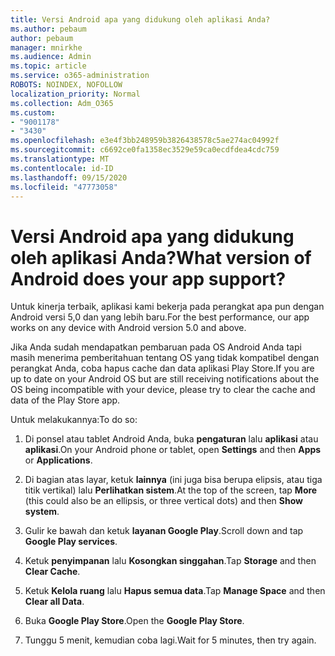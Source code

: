 ```yaml
---
title: Versi Android apa yang didukung oleh aplikasi Anda?
ms.author: pebaum
author: pebaum
manager: mnirkhe
ms.audience: Admin
ms.topic: article
ms.service: o365-administration
ROBOTS: NOINDEX, NOFOLLOW
localization_priority: Normal
ms.collection: Adm_O365
ms.custom:
- "9001178"
- "3430"
ms.openlocfilehash: e3e4f3bb248959b3826438578c5ae274ac04992f
ms.sourcegitcommit: c6692ce0fa1358ec3529e59ca0ecdfdea4cdc759
ms.translationtype: MT
ms.contentlocale: id-ID
ms.lasthandoff: 09/15/2020
ms.locfileid: "47773058"
---
```

# <a name="what-version-of-android-does-your-app-support"></a><span data-ttu-id="4d8c9-102">Versi Android apa yang didukung oleh aplikasi Anda?</span><span class="sxs-lookup"><span data-stu-id="4d8c9-102">What version of Android does your app support?</span></span>

<span data-ttu-id="4d8c9-103">Untuk kinerja terbaik, aplikasi kami bekerja pada perangkat apa pun dengan Android versi 5,0 dan yang lebih baru.</span><span class="sxs-lookup"><span data-stu-id="4d8c9-103">For the best performance, our app works on any device with Android version 5.0 and above.</span></span>

<span data-ttu-id="4d8c9-104">Jika Anda sudah mendapatkan pembaruan pada OS Android Anda tapi masih menerima pemberitahuan tentang OS yang tidak kompatibel dengan perangkat Anda, coba hapus cache dan data aplikasi Play Store.</span><span class="sxs-lookup"><span data-stu-id="4d8c9-104">If you are up to date on your Android OS but are still receiving notifications about the OS being incompatible with your device, please try to clear the cache and data of the Play Store app.</span></span>

<span data-ttu-id="4d8c9-105">Untuk melakukannya:</span><span class="sxs-lookup"><span data-stu-id="4d8c9-105">To do so:</span></span> 

1. <span data-ttu-id="4d8c9-106">Di ponsel atau tablet Android Anda, buka **pengaturan** lalu **aplikasi** atau **aplikasi**.</span><span class="sxs-lookup"><span data-stu-id="4d8c9-106">On your Android phone or tablet, open **Settings** and then **Apps** or **Applications**.</span></span>

2. <span data-ttu-id="4d8c9-107">Di bagian atas layar, ketuk **lainnya** (ini juga bisa berupa elipsis, atau tiga titik vertikal) lalu **Perlihatkan sistem**.</span><span class="sxs-lookup"><span data-stu-id="4d8c9-107">At the top of the screen, tap **More** (this could also be an ellipsis, or three vertical dots) and then **Show system**.</span></span> 

3. <span data-ttu-id="4d8c9-108">Gulir ke bawah dan ketuk **layanan Google Play**.</span><span class="sxs-lookup"><span data-stu-id="4d8c9-108">Scroll down and tap **Google Play services**.</span></span> 

4. <span data-ttu-id="4d8c9-109">Ketuk **penyimpanan** lalu **Kosongkan singgahan**.</span><span class="sxs-lookup"><span data-stu-id="4d8c9-109">Tap **Storage** and then **Clear Cache**.</span></span> 

5. <span data-ttu-id="4d8c9-110">Ketuk **Kelola ruang** lalu **Hapus semua data**.</span><span class="sxs-lookup"><span data-stu-id="4d8c9-110">Tap **Manage Space** and then **Clear all Data**.</span></span> 

6. <span data-ttu-id="4d8c9-111">Buka **Google Play Store**.</span><span class="sxs-lookup"><span data-stu-id="4d8c9-111">Open the **Google Play Store**.</span></span> 

7. <span data-ttu-id="4d8c9-112">Tunggu 5 menit, kemudian coba lagi.</span><span class="sxs-lookup"><span data-stu-id="4d8c9-112">Wait for 5 minutes, then try again.</span></span> 